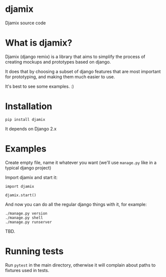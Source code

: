 # djamix
Djamix source code

# What is djamix?

Djamix (django remix) is a library that aims to simplify the process of
creating mockups and prototypes based on django.

It does that by choosing a subset of django features that are most important
for prototyping, and making them much easier to use.

It's best to see some examples. :)


# Installation

`pip install djamix`

It depends on Django 2.x


# Examples

Create empty file, name it whatever you want (we'll use `manage.py` like in a
typical django project)

Import djamix and start it:

```
import djamix

djamix.start()
```

And now you can do all the regular django things with it, for example:

```
./manage.py version
./manage.py shell
./manage.py runserver
```

TBD.


# Running tests
Run `pytest` in the main directory, otherwise it will complain about paths to
fixtures used in tests.
